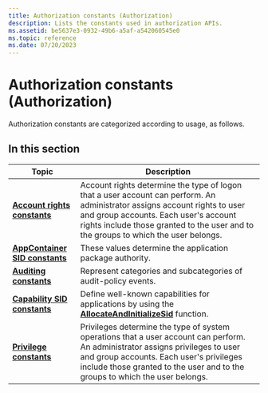 ```yaml
---
title: Authorization constants (Authorization)
description: Lists the constants used in authorization APIs.
ms.assetid: be5637e3-0932-49b6-a5af-a542060545e0
ms.topic: reference
ms.date: 07/20/2023
---
```


# Authorization constants (Authorization)

Authorization constants are categorized according to usage, as follows.

## In this section

| Topic | Description |
|-|-|
| [**Account rights constants**](account-rights-constants.md) | Account rights determine the type of logon that a user account can perform. An administrator assigns account rights to user and group accounts. Each user's account rights include those granted to the user and to the groups to which the user belongs. |
| [**AppContainer SID constants**](app-container-sid-constants.md) | These values determine the application package authority. |
| [**Auditing constants**](auditing-constants.md) | Represent categories and subcategories of audit-policy events. |
| [**Capability SID constants**](capability-sid-constants.md) | Define well-known capabilities for applications by using the [**AllocateAndInitializeSid**](/windows/win32/api/securitybaseapi/nf-securitybaseapi-allocateandinitializesid) function. |
| [**Privilege constants**](privilege-constants.md) | Privileges determine the type of system operations that a user account can perform. An administrator assigns privileges to user and group accounts. Each user's privileges include those granted to the user and to the groups to which the user belongs. |
